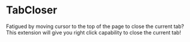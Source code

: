 # TabCloser
Fatigued by moving cursor to the top of the page to close the current tab? This extension will give you right click capability to close the current tab!
